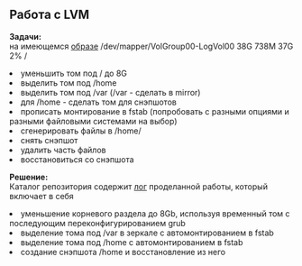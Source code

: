 ## Работа с LVM

**Задачи:**<br>
на имеющемся <a href="https://gitlab.com/otus_linux/stands-03-lvm">образе</a> /dev/mapper/VolGroup00-LogVol00   38G  738M   37G   2% /

<li>уменьшить том под / до 8G
<li> выделить том под /home
<li> выделить том под /var (/var - сделать в mirror)
<li> для /home - сделать том для снэпшотов
<li> прописать монтирование в fstab (попробовать с разными опциями и разными файловыми системами на выбор)
<li> сгенерировать файлы в /home/
<li> снять снэпшот
<li> удалить часть файлов
<li> восстановиться со снэпшота
  
**Решение:**<br>
Каталог репозитория содержит <a href="./lvm.log">лог</a> проделанной работы, который включает в себя
  <li>уменьшение корневого раздела до 8Gb, используя временный том с последующим переконфигурированием grub</li>
  <li>выделение тома под /var в зеркале с автомонтированием в fstab</li>
  <li>выделение тома под /home с автомонтированием в fstab</li>
  <li>создание снэпшота /home и восстановление из него</li>
